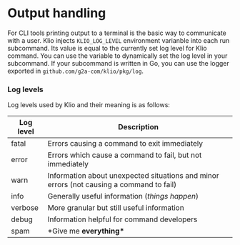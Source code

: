 # Output handling

For CLI tools printing output to a terminal is the basic way to communicate with a user. Klio injects `KLIO_LOG_LEVEL` environment varianble into each run subcommand. Its value is equal to the currently set log level for Klio command. You can use the variable to dynamically set the log level in your subcommand. If your subcommand is written in Go, you can use the logger exported in `github.com/g2a-com/klio/pkg/log`. 

### Log levels

Log levels used by Klio and their meaning is as follows:

| Log level | Description                                                                              |
| --------- | ---------------------------------------------------------------------------------------- |
| fatal     | Errors causing a command to exit immediately                                             |
| error     | Errors which cause a command to fail, but not immediately                                |
| warn      | Information about unexpected situations and minor errors (not causing a command to fail) |
| info      | Generally useful information (_things happen_)                                           |
| verbose   | More granular but still useful information                                               |
| debug     | Information helpful for command developers                                               |
| spam      | \*Give me **everything\***                                                               |